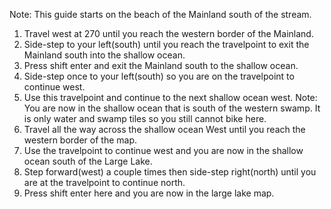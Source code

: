 Note: This guide starts on the beach of the Mainland south of the stream.
1. Travel west at 270 until you reach the western border of the Mainland.
2. Side-step to your left(south) until you reach the travelpoint to exit the Mainland south into the shallow ocean.
3. Press shift enter and exit the Mainland south to the shallow ocean.
4. Side-step once to your left(south) so you are on the travelpoint to continue west.
5. Use this travelpoint and continue to the next shallow ocean west.
Note: You are now in the shallow ocean that is south of the western swamp. It is only water and swamp tiles so you still cannot bike here.
6. Travel all the way across the shallow ocean West until you reach the western border of the map.
7. Use the travelpoint to continue west and you are now in the shallow ocean south of the Large Lake.
8. Step forward(west) a couple times then side-step right(north) until you are at the travelpoint to continue north.
9. Press shift enter here and you are now in the large lake map.
